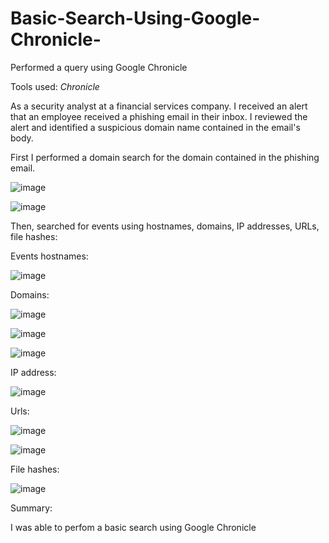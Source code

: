 # Basic-Search-Using-Google-Chronicle-
Performed a query using Google Chronicle 

Tools used: *Chronicle*

As a security analyst at a financial services company. I received an alert that an employee received a phishing email in their inbox. I reviewed the alert and identified a suspicious domain name contained in the email's body.


First I performed a domain search for the domain contained in the phishing email. 

![image](https://github.com/MarcoSantibanez/Basic-Search-Using-Google-Chronicle-/assets/138132151/af2276c9-9346-4dd2-9103-20d318facd86)

![image](https://github.com/MarcoSantibanez/Basic-Search-Using-Google-Chronicle-/assets/138132151/03ab56ba-abbb-4ce5-9a65-10239f05d6ff)


Then, searched for events using hostnames, domains, IP addresses, URLs, file hashes:

Events hostnames:

![image](https://github.com/MarcoSantibanez/Basic-Search-Using-Google-Chronicle-/assets/138132151/1488546c-6b27-4275-942f-30c4f20a05da)


Domains: 

![image](https://github.com/MarcoSantibanez/Basic-Search-Using-Google-Chronicle-/assets/138132151/1328e976-a0d7-4cb3-89b0-4126e538e8a0)

![image](https://github.com/MarcoSantibanez/Basic-Search-Using-Google-Chronicle-/assets/138132151/de39abc7-35ef-470a-a101-f7219d9db753)

![image](https://github.com/MarcoSantibanez/Basic-Search-Using-Google-Chronicle-/assets/138132151/ab313437-4c52-4780-8514-17d4728005ae)


IP address:

![image](https://github.com/MarcoSantibanez/Basic-Search-Using-Google-Chronicle-/assets/138132151/25f437ff-ffc3-4bcb-a695-f39fc04a2874)



Urls:

![image](https://github.com/MarcoSantibanez/Basic-Search-Using-Google-Chronicle-/assets/138132151/9b670588-519b-4a16-b698-9c759c125cab)

![image](https://github.com/MarcoSantibanez/Basic-Search-Using-Google-Chronicle-/assets/138132151/fcbef41b-de84-4ecd-a790-b5480e72248b)


File hashes:

![image](https://github.com/MarcoSantibanez/Basic-Search-Using-Google-Chronicle-/assets/138132151/351ce185-8dd4-4866-b0c3-3fd5fdb25a8c)

Summary:

I was able to perfom a basic search using Google Chronicle



